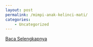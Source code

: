 ```yaml
---
layout: post
permalink: /mimpi-anak-kelinci-mati/
categories:
    - Uncategorized
---
```


[Baca Selengkapnya](/07)